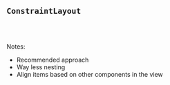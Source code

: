 ## `ConstraintLayout`

<pre>
<code class="xml" data-trim data-noescape data-line-numbers=""><script type="text/template">
<TextView
    android:id="@+id/singlePlayerName"
    android:layout_width="wrap_content"
    android:layout_height="wrap_content"
    android:layout_marginEnd="8dp"
    android:text="@{vm.playerWithStats.player.fullName}"
    android:textSize="32sp"
    app:layout_constraintEnd_toStartOf=
        "@id/singlePlayerNumber"
    app:layout_constraintStart_toEndOf=
        "@id/singlePlayerTeamLogo"
    app:layout_constraintTop_toTopOf="parent"
    tools:text="Ulfric Gardisson" />
</script></code>
</pre>

Notes:
* Recommended approach
* Way less nesting
* Align items based on other components in the view